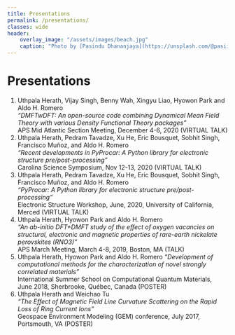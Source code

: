 ```yaml
---
title: Presentations
permalink: /presentations/
classes: wide
header:
    overlay_image: "/assets/images/beach.jpg"
    caption: "Photo by [Pasindu Dhananjaya](https://unsplash.com/@pasiiijay) on [Unsplash](https://unsplash.com)"
---
```


# Presentations

1. Uthpala Herath, Vijay Singh, Benny Wah, Xingyu Liao, Hyowon Park and Aldo H. Romero <br />
  *“DMFTwDFT: An open-source code combining Dynamical Mean Field Theory with various Density Functional Theory packages”* <br />
  APS Mid Atlantic Section Meeting, December 4-6, 2020 (VIRTUAL TALK)
1. Uthpala Herath, Pedram Tavadze, Xu He, Eric Bousquet, Sobhit Singh, Francisco Muñoz, and Aldo H. Romero <br />
  *“Recent developments in PyProcar: A Python library for electronic structure pre/post-processing”* <br />
  Carolina Science Symposium, Nov 12-13, 2020 (VIRTUAL TALK)
1. Uthpala Herath, Pedram Tavadze, Xu He, Eric Bousquet, Sobhit Singh, Francisco Muñoz, and Aldo H. Romero <br />
  *“PyProcar: A Python library for electronic structure pre/post-processing”* <br />
   Electronic Structure Workshop, June, 2020, University of California, Merced (VIRTUAL TALK)
1. Uthpala Herath, Hyowon Park and Aldo H. Romero <br />
  *“An ab-initio DFT+DMFT study of the effect of oxygen vacancies on structural, electronic and magnetic properties of rare-earth nickelate perovskites (RNO3)”* <br />
  APS March Meeting, March 4-8, 2019, Boston, MA (TALK)
1. Uthpala Herath, Hyowon Park and Aldo H. Romero
  *“Development of computational methods for the characterization of novel strongly correlated materials”* <br />
  International Summer School on Computational Quantum Materials, June 2018, Sherbrooke, Québec, Canada (POSTER) <br />
1. Uthpala Herath and Weichao Tu <br />
   *“The Effect of Magnetic Field Line Curvature Scattering on the Rapid Loss of Ring Current Ions”* <br />
  Geospace Environment Modeling (GEM) conference, July 2017, Portsmouth, VA (POSTER)

